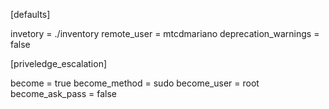 [defaults]

invetory = ./inventory
remote_user = mtcdmariano
deprecation_warnings = false

[priveledge_escalation]

become = true
become_method = sudo
become_user = root
become_ask_pass = false
